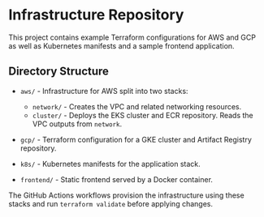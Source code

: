 # Infrastructure Repository

This project contains example Terraform configurations for AWS and GCP as well as Kubernetes manifests and a sample frontend application.

## Directory Structure

- `aws/` - Infrastructure for AWS split into two stacks:
  - `network/` - Creates the VPC and related networking resources.
  - `cluster/` - Deploys the EKS cluster and ECR repository. Reads the VPC outputs from `network`.
- `gcp/` - Terraform configuration for a GKE cluster and Artifact Registry repository.

- `k8s/` - Kubernetes manifests for the application stack.
- `frontend/` - Static frontend served by a Docker container.

The GitHub Actions workflows provision the infrastructure using these stacks and run `terraform validate` before applying changes.
